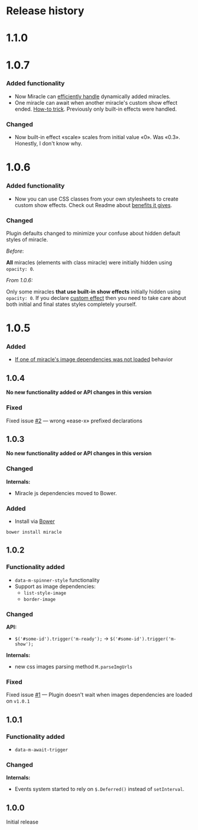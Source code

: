 # Release history

# 1.1.0


# 1.0.7

### Added functionality
- Now Miracle can [efficiently handle](https://github.com/MaximDubrovin/miracle#dynamic-elements-rendering-and-miracle) dynamically added miracles.
- One miracle can await when another miracle's custom show effect ended. [How-to trick](https://github.com/MaximDubrovin/miracle#data-m-await-show--m-id-or-prev). Previously only built-in effects were handled.

### Changed
- Now built-in effect «scale» scales from initial value «0». Was «0.3». Honestly, I don't know why. 

# 1.0.6

### Added functionality
- Now you can use CSS classes from your own stylesheets to create custom show effects. Check out Readme about [benefits it gives](https://github.com/MaximDubrovin/miracle/#css-classes-approach).

### Changed
Plugin defaults changed to minimize your confuse about hidden default styles of miracle.

_Before_:

__All__ miracles (elements with class miracle) were initially hidden using ```opacity: 0```.

_From 1.0.6:_
 
Only some miracles __that use built-in show effects__ initially hidden using ```opacity: 0```. If you declare [custom effect](https://github.com/MaximDubrovin/miracle/#custom-effects) then you need to take care about both initial and final states styles completely yourself.  

# 1.0.5

### Added

- [If one of miracle's image dependencies was not loaded](https://github.com/MaximDubrovin/miracle/blob/master/README.md#if-one-of-miracles-image-dependencies-was-not-loaded) behavior

## 1.0.4

__No new functionality added or API changes in this version__

### Fixed
Fixed issue [#2](https://github.com/MaximDubrovin/miracle/issues/2) — wrong «ease-x» prefixed declarations

## 1.0.3

__No new functionality added or API changes in this version__

### Changed

__Internals:__

- Miracle js dependencies moved to Bower.

### Added
- Install via [Bower](http://bower.io/)

```
bower install miracle
```   

## 1.0.2
### Functionality added

- ```data-m-spinner-style``` functionality
- Support as image dependencies:
	 - ```list-style-image```
   - ```border-image```

### Changed

__API:__

- ```$('#some-id').trigger('m-ready');``` → ```$('#some-id').trigger('m-show');```

__Internals:__

- new css images parsing method ```M.parseImgUrls```

### Fixed
Fixed issue [#1](https://github.com/MaximDubrovin/miracle/issues/1) — Plugin doesn't wait when images dependencies are loaded on ```v1.0.1```

## 1.0.1
### Functionality added

- ```data-m-await-trigger```
 
### Changed

__Internals:__

- Events system started to rely on ```$.Deferred()``` instead of  ```setInterval```.

## 1.0.0

Initial release
